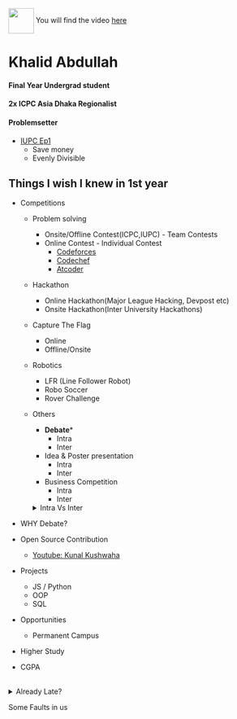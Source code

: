 <img align = "center" src = "https://cdn.dribbble.com/users/1369921/screenshots/3699553/media/632fe87d30ef9413a3512dd317727b8b.gif" width = "50px"> You will find the video [here](https://youtu.be/I_G102qz_pk)

# Khalid Abdullah
#### Final Year Undergrad student
#### 2x ICPC Asia Dhaka Regionalist
#### Problemsetter
- [IUPC Ep1](https://toph.co/arena?practice=64765afcd47a320767c000cf#!/p/6473fe50d47a320767bfcdb8)
  - Save money
  - Evenly Divisible


## Things I wish I knew in 1st year


- Competitions
  - Problem solving
    - Onsite/Offline Contest(ICPC,IUPC) - Team Contests
    - Online Contest - Individual Contest
      - [Codeforces](https://codeforces.com)
      - [Codechef](https://codechef.com)
      - [Atcoder](https://atcoder.jp)

  - Hackathon
    - Online Hackathon(Major League Hacking, Devpost etc)
    - Onsite Hackathon(Inter University Hackathons)

   - Capture The Flag
     - Online
     - Offline/Onsite
   - Robotics
     - LFR (Line Follower Robot)
     - Robo Soccer
     - Rover Challenge
   - Others
     - **Debate***
       - Intra
       - Inter
     - Idea & Poster presentation
       - Intra
       - Inter
     - Business Competition
       - Intra
       - Inter  
      <details><summary>Intra Vs Inter</summary>
     Intra : Internal <br>
     Inter : External
     </details>

- WHY Debate?
       
- Open Source Contribution
  - [Youtube: Kunal Kushwaha](https://youtube.com/@KunalKushwaha?si=O2JbR6DLmXpGFWYp)
  
- Projects
  - JS / Python
  - OOP
  - SQL
- Opportunities
  - Permanent Campus

- Higher Study
- CGPA
 
<br>
  <details>
    <summary>Already Late?</summary>
    6 months bootcamp
    
- Ready Enough?
  - Attention Span
  - Time Management 
  </details>


Some Faults in us
